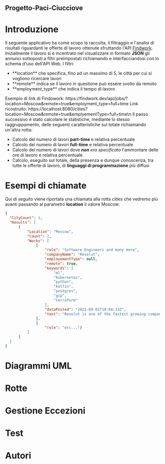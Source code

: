 ## Progetto-Paci-Ciucciove
# Introduzione
Il seguente applicativo ha come scopo la raccolta, il filtraggio e l'analisi di risultati riguardanti le offerte di lavoro ottenute sfruttando l'API [Findwork](https://findwork.dev).
<br>
Inizialmente il lavoro si è incentrato nel visualizzare in formato **JSON** gli annunci sottoposti a filtri preimpostati richiamando e interfacciandosi con lo schema d'uso dell'API Web.
I filtri:
<ul>
  <li>**location** che specifica, fino ad un massimo di 5, le città per cui si vogliono ricercare lavori</li>
  <li>**remote** indica se il lavoro in questione può essere svolto da remoto</li>
  <li>**employment_type** che indica il tempo di lavoro</li>
</ul>
Esempio di link di Findowork: https://findwork.dev/api/jobs/?location=Moscow&remote=true&employment_type=full+time
Link ricostruito: https://localhost:8080/cities?location=Moscow&remote=true&emplyementType=full+time\n
Il passo successivo è stato calcolare le statistiche, mediante lo stesso raggruppamento, delle seguenti caratteristiche sul totale richiamando un'altra rotta:
<ul>
    <li>Calcolo del numero di lavori <b>part-time</b> e relativa percentuale</li>
    <li>Calcolo del numero di lavori <b>full-time</b> e relativa percentuale</li>
    <li>Calcolo del numero di lavori dove <i><b>non</b> era specificato</i> l'ammontare delle ore di lavoro e relativa percentuale</li>
    <li>Calcolo, eseguito sul totale, della presenza e dunque conoscenza, tra tutte le offerte di lavoro, di <b>linguaggi di programmazione</b> più diffusi</li>
</ul>

# Esempi di chiamate
Qui di seguito viene riportata una chiamata alla rotta <i>cities</i> che vedremo più avanti passando al parametro **location** il valore Moscow:
```json
{
  "CityCount": 1,
  "Results": [
      {
          "Location": "Moscow",
          "Count": 2,
          "Works": [
              {
                  "role": "Software Engineers and many more",
                  "companyName": "Revolut",
                  "employementType": null,
                  "remote": true,
                  "keywords": [
                      "ml",
                      "kubernetes",
                      "python",
                      "kotlin",
                      "postgres",
                      "gcp",
                      "terraform"
                  ],
                  "dataPosted": "2021-09-01T18:04:13Z",
                  "text": "Revolut is one of the fastest growing companies in Europe. We’re hiring throughout the company for many roles. I work on Data Platform, helping people bring ML models to production. We use Terraform, Kubernetes, GCP, Vault, Python, Java, Kotlin, Postgres and many more. There are a lot of interesting challenges and projects. We&#x27;re looking for experienced engineers that will work within a distributed company.<br>We are valued at 33B and on the track to IPO soon.<br>Careers: <a href=\"https:&#x2F;&#x2F;jobs.lever.co&#x2F;revolut?lever-via=8QDkIWda8L\" rel=\"nofollow\">https:&#x2F;&#x2F;jobs.lever.co&#x2F;revolut?lever-via=8QDkIWda8L</a>"
              },
              {
                  "role": "etc..."}
          ]
      }
  ]
}
```
# Diagrammi UML

# Rotte

# Gestione Eccezioni

# Test

# Autori
